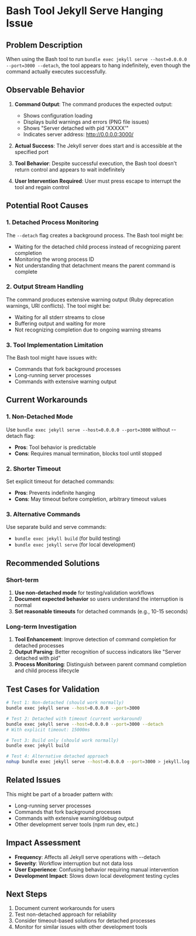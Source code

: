 # Bash Tool Jekyll Serve Hanging Issue

## Problem Description

When using the Bash tool to run `bundle exec jekyll serve --host=0.0.0.0 --port=3000 --detach`, the tool appears to hang indefinitely, even though the command actually executes successfully.

## Observable Behavior

1. **Command Output**: The command produces the expected output:
   - Shows configuration loading
   - Displays build warnings and errors (PNG file issues)
   - Shows "Server detached with pid 'XXXXX'"
   - Indicates server address: http://0.0.0.0:3000/

2. **Actual Success**: The Jekyll server does start and is accessible at the specified port

3. **Tool Behavior**: Despite successful execution, the Bash tool doesn't return control and appears to wait indefinitely

4. **User Intervention Required**: User must press escape to interrupt the tool and regain control

## Potential Root Causes

### 1. Detached Process Monitoring
The `--detach` flag creates a background process. The Bash tool might be:
- Waiting for the detached child process instead of recognizing parent completion
- Monitoring the wrong process ID
- Not understanding that detachment means the parent command is complete

### 2. Output Stream Handling
The command produces extensive warning output (Ruby deprecation warnings, URI conflicts). The tool might be:
- Waiting for all stderr streams to close
- Buffering output and waiting for more
- Not recognizing completion due to ongoing warning streams

### 3. Tool Implementation Limitation
The Bash tool might have issues with:
- Commands that fork background processes
- Long-running server processes
- Commands with extensive warning output

## Current Workarounds

### 1. Non-Detached Mode
Use `bundle exec jekyll serve --host=0.0.0.0 --port=3000` without --detach flag:
- **Pros**: Tool behavior is predictable
- **Cons**: Requires manual termination, blocks tool until stopped

### 2. Shorter Timeout
Set explicit timeout for detached commands:
- **Pros**: Prevents indefinite hanging
- **Cons**: May timeout before completion, arbitrary timeout values

### 3. Alternative Commands
Use separate build and serve commands:
- `bundle exec jekyll build` (for build testing)
- `bundle exec jekyll serve` (for local development)

## Recommended Solutions

### Short-term
1. **Use non-detached mode** for testing/validation workflows
2. **Document expected behavior** so users understand the interruption is normal
3. **Set reasonable timeouts** for detached commands (e.g., 10-15 seconds)

### Long-term Investigation
1. **Tool Enhancement**: Improve detection of command completion for detached processes
2. **Output Parsing**: Better recognition of success indicators like "Server detached with pid"
3. **Process Monitoring**: Distinguish between parent command completion and child process lifecycle

## Test Cases for Validation

```bash
# Test 1: Non-detached (should work normally)
bundle exec jekyll serve --host=0.0.0.0 --port=3000

# Test 2: Detached with timeout (current workaround)
bundle exec jekyll serve --host=0.0.0.0 --port=3000 --detach
# With explicit timeout: 15000ms

# Test 3: Build only (should work normally)  
bundle exec jekyll build

# Test 4: Alternative detached approach
nohup bundle exec jekyll serve --host=0.0.0.0 --port=3000 > jekyll.log 2>&1 &
```

## Related Issues

This might be part of a broader pattern with:
- Long-running server processes
- Commands that fork background processes  
- Commands with extensive warning/debug output
- Other development server tools (npm run dev, etc.)

## Impact Assessment

- **Frequency**: Affects all Jekyll serve operations with --detach
- **Severity**: Workflow interruption but not data loss
- **User Experience**: Confusing behavior requiring manual intervention
- **Development Impact**: Slows down local development testing cycles

## Next Steps

1. Document current workarounds for users
2. Test non-detached approach for reliability
3. Consider timeout-based solutions for detached processes
4. Monitor for similar issues with other development tools